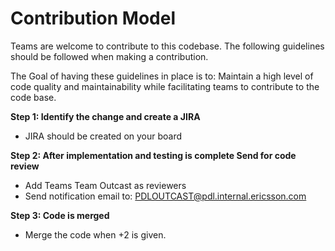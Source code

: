 Contribution Model
=============================

Teams are welcome to contribute to this codebase. The following guidelines should be followed when making a
contribution.

The Goal of having these guidelines in place is to: Maintain a high level of code quality and maintainability while
facilitating teams to contribute to the code base.

**Step 1: Identify the change and create a JIRA**

- JIRA should be created on your board

**Step 2: After implementation and testing is complete Send for code review**

- Add Teams Team Outcast as reviewers
- Send notification email to:
  PDLOUTCAST@pdl.internal.ericsson.com

**Step 3: Code is merged**

- Merge the code when +2 is given.
